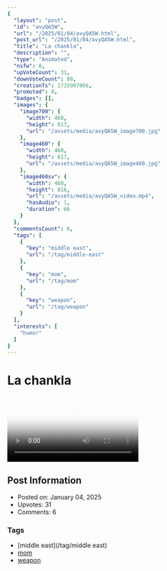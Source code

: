 ```yaml
---
{
  "layout": "post",
  "id": "avyQA5W",
  "url": "/2025/01/04/avyQA5W.html",
  "post_url": "/2025/01/04/avyQA5W.html",
  "title": "La chankla",
  "description": "",
  "type": "Animated",
  "nsfw": 0,
  "upVoteCount": 31,
  "downVoteCount": 88,
  "creationTs": 1735997066,
  "promoted": 0,
  "badges": [],
  "images": {
    "image700": {
      "width": 460,
      "height": 817,
      "url": "/assets/media/avyQA5W_image700.jpg"
    },
    "image460": {
      "width": 460,
      "height": 817,
      "url": "/assets/media/avyQA5W_image460.jpg"
    },
    "image460sv": {
      "width": 460,
      "height": 816,
      "url": "/assets/media/avyQA5W_video.mp4",
      "hasAudio": 1,
      "duration": 66
    }
  },
  "commentsCount": 6,
  "tags": [
    {
      "key": "middle east",
      "url": "/tag/middle-east"
    },
    {
      "key": "mom",
      "url": "/tag/mom"
    },
    {
      "key": "weapon",
      "url": "/tag/weapon"
    }
  ],
  "interests": [
    "humor"
  ]
}
---
```


# La chankla

<video controls playsinline loop poster="/assets/media/avyQA5W_image460.jpg">
  <source src="/assets/media/avyQA5W_video.mp4" type="video/mp4">
  Your browser does not support the video tag.
</video>

## Post Information

- Posted on: January 04, 2025
- Upvotes: 31
- Comments: 6

### Tags

- [middle east](/tag/middle east)
- [mom](/tag/mom)
- [weapon](/tag/weapon)

